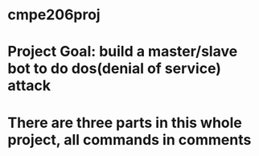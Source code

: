 # cmpe206proj
# Project Goal: build a master/slave bot to do dos(denial of service) attack
# There are three parts in this whole project, all commands in comments

